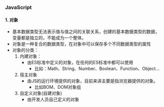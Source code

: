 ### JavaScript

#### 1. 对象
- 基本数据类型无法表示值与值之间的关联关系，创建的基本数据类型的数据，变量都是独立的，不能成为一个整体。
- 对象是一种复合的数据类型，在对象中可以保存多个不同数据类型的属性
- 对象的分类：
  1. 内建对象：
     - 由ES标准中定义的对象，在任何的ES标准中都可以使用
       -  比如：Math、String、Number、Boolean、Function、Object...
  2. 宿主对象
     - 由JS的运行环境提供的对象，目前来讲主要是指浏览器提供的对象。
       - 比如BOM、DOM对象组
  3. 自定义对象(自建对象)
     - 由开发人员自己定义的对象